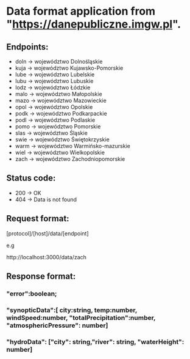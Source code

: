 # Data format application from "https://danepubliczne.imgw.pl".

## Endpoints:
- doln -> województwo Dolnośląskie
- kuja -> województwo Kujawsko-Pomorskie
- lube -> województwo Lubelskie
- lubu -> województwo Lubuskie
- lodz -> województwo Łódzkie
- malo -> województwo Małopolskie
- mazo -> województwo Mazowieckie
- opol -> województwo Opolskie
- podk -> województwo Podkarpackie
- podl -> województwo Podlaskie
- pomo -> województwo Pomorskie
- slas -> województwo Śląskie
- swie -> województwo Świętokrzyskie
- warm -> województwo Warmińsko-mazurskie
- wiel -> województwo Wielkopolskie
- zach -> województwo Zachodniopomorskie

## Status code:
- 200 -> OK
- 404 -> Data is not found

## Request format:
[protocol]/[host]/data/[endpoint]

e.g

http://localhost:3000/data/zach

## Response format:
### "error":boolean;
### "synopticData":[ city:string, temp:number, windSpeed:number, "totalPrecipitation":number, "atmosphericPressure": number]
### "hydroData": ["city": string,"river": string, "waterHeight": number]